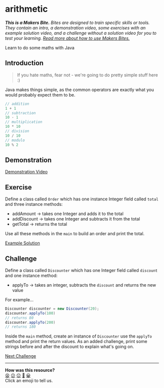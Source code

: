 # arithmetic

_**This is a Makers Bite.** Bites are designed to train specific skills or
tools. They contain an intro, a demonstration video, some exercises with an
example solution video, and a challenge without a solution video for you to test
your learning. [Read more about how to use Makers
Bites.](https://github.com/makersacademy/course/blob/main/labels/bites.md)_

<!-- OMITTED -->

Learn to do some maths with Java

## Introduction

> If you hate maths, fear not - we're going to do pretty simple stuff here :)

Java makes things simple, as the common operators are exactly what you would 
probably expect them to be.

```java
// addition
1 + 1
// subtraction
10 - 1
// multiplication
10 * 10
// division
10 / 10
// modulo
10 % 2
```

## Demonstration

[Demonstration Video](https://youtu.be/EjupOib4_gs)

## Exercise

Define a class called `Order` which has one instance Integer field called `total` and three instance methods:

* addAmount -> takes one Integer and adds it to the total
* addDiscount -> takes one Integer and subtracts it from the total
* getTotal -> returns the total

Use all these methods in the `main` to build an order and print the total.

[Example Solution](https://youtu.be/185qwN6VZC0)

## Challenge

Define a class called `Discounter` which has one Integer field called `discount` and one instance method:

* applyTo -> takes an integer, subtracts the `discount` and returns the new value

For example...

```java
Discounter discounter = new Discounter(20);
discounter.applyTo(100)
// returns 80
discounter.applyTo(200)
// returns 180
```

Inside the `main` method, create an instance of `Discounter` use the `applyTo` method and print the return values. As an added challenge, print some strings before and after the discount to explain what's going on.


[Next Challenge](07_strings_bite.md)

<!-- BEGIN GENERATED SECTION DO NOT EDIT -->

---

**How was this resource?**  
[😫](https://airtable.com/shrUJ3t7KLMqVRFKR?prefill_Repository=makersacademy%2Fjava-fundamentals-with-intellij&prefill_File=bites%2F06_arithmetic_bite.md&prefill_Sentiment=😫) [😕](https://airtable.com/shrUJ3t7KLMqVRFKR?prefill_Repository=makersacademy%2Fjava-fundamentals-with-intellij&prefill_File=bites%2F06_arithmetic_bite.md&prefill_Sentiment=😕) [😐](https://airtable.com/shrUJ3t7KLMqVRFKR?prefill_Repository=makersacademy%2Fjava-fundamentals-with-intellij&prefill_File=bites%2F06_arithmetic_bite.md&prefill_Sentiment=😐) [🙂](https://airtable.com/shrUJ3t7KLMqVRFKR?prefill_Repository=makersacademy%2Fjava-fundamentals-with-intellij&prefill_File=bites%2F06_arithmetic_bite.md&prefill_Sentiment=🙂) [😀](https://airtable.com/shrUJ3t7KLMqVRFKR?prefill_Repository=makersacademy%2Fjava-fundamentals-with-intellij&prefill_File=bites%2F06_arithmetic_bite.md&prefill_Sentiment=😀)  
Click an emoji to tell us.

<!-- END GENERATED SECTION DO NOT EDIT -->
